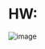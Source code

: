 # HW:
![image](https://user-images.githubusercontent.com/104380929/194048688-584a86ff-c496-4751-9491-588e8129a568.png)
